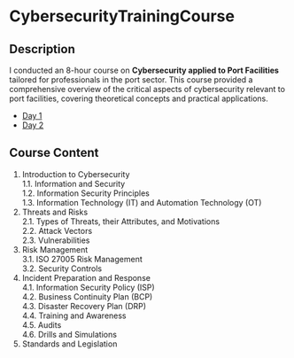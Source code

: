 # CybersecurityTrainingCourse

<h2>Description</h2>
I conducted an 8-hour course on <b>Cybersecurity applied to Port Facilities</b> tailored for professionals in the port sector. This course provided a comprehensive overview of the critical aspects of cybersecurity relevant to port facilities, covering theoretical concepts and practical applications. 
<br/>

- [Day 1](https://www.youtube.com/watch?v=6nfffyUJA_s)
- [Day 2](https://www.youtube.com/watch?v=znMzy42dQBk)

<h2>Course Content</h2>

1. Introduction to Cybersecurity <br/>
   1.1. Information and Security <br/>
   1.2. Information Security Principles <br/>
   1.3. Information Technology (IT) and Automation Technology (OT) <br/>
2. Threats and Risks <br/>
   2.1. Types of Threats, their Attributes, and Motivations <br/>
   2.2. Attack Vectors <br/>
   2.3. Vulnerabilities <br/>
3. Risk Management <br/>
   3.1. ISO 27005 Risk Management <br/>
   3.2. Security Controls <br/>
4. Incident Preparation and Response <br/>
   4.1. Information Security Policy (ISP) <br/>
   4.2. Business Continuity Plan (BCP) <br/>
   4.3. Disaster Recovery Plan (DRP) <br/>
   4.4. Training and Awareness <br/>
   4.5. Audits <br/>
   4.6. Drills and Simulations <br/>
5. Standards and Legislation 
